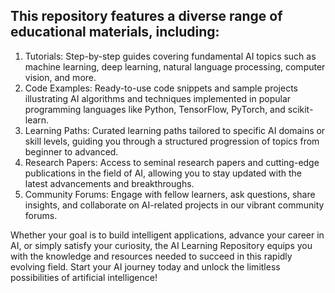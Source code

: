 ## This repository features a diverse range of educational materials, including:

1. Tutorials: Step-by-step guides covering fundamental AI topics such as machine learning, deep learning, natural language processing, computer vision, and more.
2. Code Examples: Ready-to-use code snippets and sample projects illustrating AI algorithms and techniques implemented in popular programming languages like Python, TensorFlow, PyTorch, and scikit-learn.
3. Learning Paths: Curated learning paths tailored to specific AI domains or skill levels, guiding you through a structured progression of topics from beginner to advanced.
4. Research Papers: Access to seminal research papers and cutting-edge publications in the field of AI, allowing you to stay updated with the latest advancements and breakthroughs.
5. Community Forums: Engage with fellow learners, ask questions, share insights, and collaborate on AI-related projects in our vibrant community forums.

Whether your goal is to build intelligent applications, advance your career in AI, or simply satisfy your curiosity, the AI Learning Repository equips you with the knowledge and resources needed to succeed in this rapidly evolving field. Start your AI journey today and unlock the limitless possibilities of artificial intelligence!
